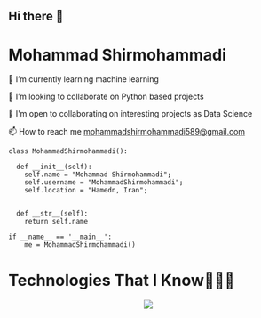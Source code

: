 ## Hi there 👋


  # Mohammad Shirmohammadi


🌱 I’m currently learning machine learning

👯 I’m looking to collaborate on Python based projects

🤝 I'm open to collaborating on interesting projects as Data Science

📫 How to reach me mohammadshirmohammadi589@gmail.com


    class MohammadShirmohammadi():
    
      def __init__(self):
        self.name = "Mohammad Shirmohammadi";
        self.username = "MohammadShirmohammadi";
        self.location = "Hamedn, Iran";
    
  
      def __str__(self):
        return self.name

    if __name__ == '__main__':
        me = MohammadShirmohammadi()


  #  Technologies That I Know👨🏻‍💻




<p align="center">
  <a href="https://skillicons.dev">
    <img src="https://skillicons.dev/icons?i=git,github,linux,mysql,pycharm,py,vscode,cs,anaconda" />
  </a>
</p>

<!--
**mohammadshirmohammadi589/mohammadshirmohammadi589** is a ✨ _special_ ✨ repository because its `README.md` (this file) appears on your GitHub profile.

Here are some ideas to get you started:

- 🔭 I’m currently working on ...
- 🌱 I’m currently learning ...
- 👯 I’m looking to collaborate on ...
- 🤔 I’m looking for help with ...
- 💬 Ask me about ...
- 📫 How to reach me: ...
- 😄 Pronouns: ...
- ⚡ Fun fact: ...
-->
